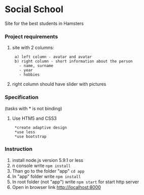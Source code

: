 # Social School

Site for the best students in Hamsters

### Project requirements

1. site with 2 columns:

        a) left column - avatar and avatar
        b) right column - short information about the person
          - name, surname
          - year
          - hobbies
          
2. right column should have slider with pictures

### Specification

(tasks with * is not binding)

1. Use HTM5 and CSS3 

        *create adaptive design
        *use less
        *use bootstrap
    
### Instruction

1. install node.js version 5.9.1 or less
2. n console write `npm install`
2. Than go to the folder "app" `cd app`
3. In "app" folder write `npm install`
4. In root folder (not "app") write `npm start` for start http server
5. Open in browser link [http://localhost:8000](http://localhost:8000)

